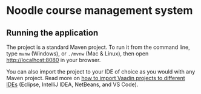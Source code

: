 # Noodle course management system

## Running the application

The project is a standard Maven project. To run it from the command line,
type `mvnw` (Windows), or `./mvnw` (Mac & Linux), then open
<http://localhost:8080> in your browser.

You can also import the project to your IDE of choice as you would with any
Maven project. Read more on [how to import Vaadin projects to different IDEs](https://vaadin.com/docs/latest/guide/step-by-step/importing) (Eclipse, IntelliJ IDEA, NetBeans, and VS Code).
